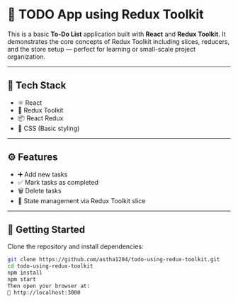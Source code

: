# 📝 TODO App using Redux Toolkit

This is a basic **To-Do List** application built with **React** and **Redux Toolkit**. It demonstrates the core concepts of Redux Toolkit including slices, reducers, and the store setup — perfect for learning or small-scale project organization.

---

## 🔧 Tech Stack

- ⚛️ React
- 🧰 Redux Toolkit
- 📦 React Redux
- 💅 CSS (Basic styling)

---

## ⚙️ Features

- ➕ Add new tasks
- ✅ Mark tasks as completed
- 🗑️ Delete tasks
- 📄 State management via Redux Toolkit slice

---

## 🚀 Getting Started

Clone the repository and install dependencies:

```bash
git clone https://github.com/astha1204/todo-using-redux-toolkit.git
cd todo-using-redux-toolkit
npm install
npm start
Then open your browser at:
📍 http://localhost:3000
